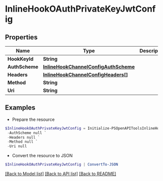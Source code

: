 # InlineHookOAuthPrivateKeyJwtConfig
## Properties

Name | Type | Description | Notes
------------ | ------------- | ------------- | -------------
**HookKeyId** | **String** |  | [optional] 
**AuthScheme** | [**InlineHookChannelConfigAuthScheme**](InlineHookChannelConfigAuthScheme.md) |  | [optional] 
**Headers** | [**InlineHookChannelConfigHeaders[]**](InlineHookChannelConfigHeaders.md) |  | [optional] 
**Method** | **String** |  | [optional] 
**Uri** | **String** |  | [optional] 

## Examples

- Prepare the resource
```powershell
$InlineHookOAuthPrivateKeyJwtConfig = Initialize-PSOpenAPIToolsInlineHookOAuthPrivateKeyJwtConfig  -HookKeyId null `
 -AuthScheme null `
 -Headers null `
 -Method null `
 -Uri null
```

- Convert the resource to JSON
```powershell
$InlineHookOAuthPrivateKeyJwtConfig | ConvertTo-JSON
```

[[Back to Model list]](../README.md#documentation-for-models) [[Back to API list]](../README.md#documentation-for-api-endpoints) [[Back to README]](../README.md)

